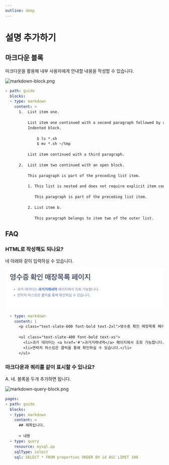 ```yaml
---
outline: deep
---
```


# 설명 추가하기

## 마크다운 블록

마크다운을 활용해 내부 사용자에게 안내할 내용을 작성할 수 있습니다.

![](https://imagedelivery.net/MHVC-FGTDyxApYeHyF29Tw/1072bb31-cb7d-4dcb-b928-23a6a8881b00/docs "markdown-block.png")

```yaml
- path: guide
  blocks:
  - type: markdown
    content: >
      1.  List item one.

          List item one continued with a second paragraph followed by an
          Indented block.

              $ ls *.sh
              $ mv *.sh ~/tmp

          List item continued with a third paragraph.

      2.  List item two continued with an open block.

          This paragraph is part of the preceding list item.

          1. This list is nested and does not require explicit item continuation.

             This paragraph is part of the preceding list item.

          2. List item b.

             This paragraph belongs to item two of the outer list.
```

## FAQ

### HTML로 작성해도 되나요?

네 아래와 같이 입력하실 수 있습니다.

![](./image/markdown-html.png)

```yaml
  - type: markdown
    content: |
      <p class="text-slate-600 font-bold text-2xl">영수증 확인 매장목록 페이지</p>

      <ul class="text-slate-400 font-bold text-xs">
        <li>과거 데이터는 <a href='#'>과거거래내역</a> 페이지에서 조회 가능합니다.</li>
        <li>연락처 마스킹은 클릭을 통해 확인하실 수 있습니다.</li>
      </ul>
```

### 마크다운과 쿼리를 같이 표시할 수 있나요?

A. 네. 블록을 두개 추가하면 됩니다.

![](https://imagedelivery.net/MHVC-FGTDyxApYeHyF29Tw/47f0e6b9-8bd8-4c4f-d26b-9813c2414c00/docs "markdown-query-block.png")

```yaml
pages:
- path: guide
  blocks:
  - type: markdown
    content: >
      ## 제목입니다.

      > 내용
  - type: query
    resource: mysql.qa
    sqlType: select
    sql: SELECT * FROM properties ORDER BY id ASC LIMIT 100
```